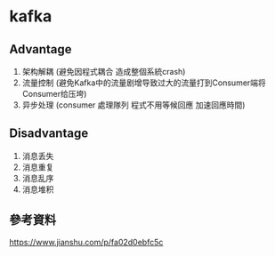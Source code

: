 # kafka

## Advantage
1. 架构解耦 (避免因程式耦合 造成整個系統crash)
2. 流量控制 (避免Kafka中的流量剧增导致过大的流量打到Consumer端将Consumer给压垮)
3. 异步处理 (consumer 處理隊列 程式不用等候回應 加速回應時間)

## Disadvantage

1. 消息丢失
2. 消息重复
3. 消息乱序
4. 消息堆积

##

## 參考資料

https://www.jianshu.com/p/fa02d0ebfc5c